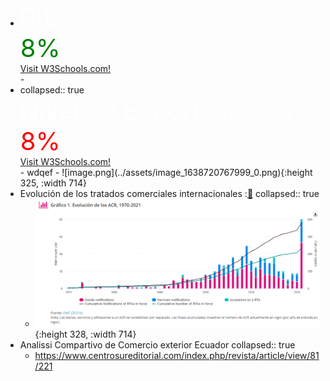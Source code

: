 -
  <div class="cards">
  <div style="color:white ;font-size:40px;"  > PIB </div>
    <div style="color:green; font-size:40px;" >8%</div> 
  <a href="https://sintesis.bce.fin.ec/BOE/OpenDocument/2109181649/OpenDocument/opendoc/openDocument.faces?logonSuccessful=true&shareId=0">Visit W3Schools.com!</a>
  </div>
	-
-
  <div class="cards">
  collapsed:: true
  <div style="color:white ;font-size:40px;"  > Nivel de Exportaciones </div>
    <div style="color:red; font-size:40px;" >8%</div> 
  <a href="https://www.w3schools.com/">Visit W3Schools.com!</a>
  </div>
	- wdqef
		- ![image.png](../assets/image_1638720767999_0.png){:height 325, :width 714}
- Evolución de los tratados  comerciales internacionales  :[🔗](https://sdgpulse.unctad.org/trade-barriers/)
  collapsed:: true
	- ![image.png](../assets/image_1638718468657_0.png){:height 328, :width 714}
- Analissi Compartivo de Comercio exterior Ecuador 
  collapsed:: true
	- https://www.centrosureditorial.com/index.php/revista/article/view/81/221